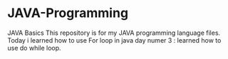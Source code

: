 # JAVA-Programming
JAVA Basics
This repository is for my JAVA programming language files.
Today i learned how to use For loop in java 
day numer 3 : 
learned how to use do while loop.
